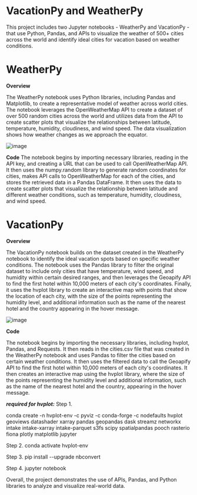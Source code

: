 # VacationPy and WeatherPy

This project includes two Jupyter notebooks - WeatherPy and VacationPy - that use Python, Pandas, and APIs to visualize the weather of 500+ cities across the world and identify ideal cities for vacation based on weather conditions.

# WeatherPy

**Overview**

The WeatherPy notebook uses Python libraries, including Pandas and Matplotlib, to create a representative model of weather across world cities. The notebook leverages the OpenWeatherMap API to create a dataset of over 500 random cities across the world and utilizes data from the API to create scatter plots that visualize the relationships between latitude, temperature, humidity, cloudiness, and wind speed. The data visualization shows how weather changes as we approach the equator.

![image](https://user-images.githubusercontent.com/119364045/230742929-58537693-1d01-471a-9c9d-af835dc4a973.png)


**Code**
The notebook begins by importing necessary libraries, reading in the API key, and creating a URL that can be used to call OpenWeatherMap API. It then uses the numpy.random library to generate random coordinates for cities, makes API calls to OpenWeatherMap for each of the cities, and stores the retrieved data in a Pandas DataFrame. It then uses the data to create scatter plots that visualize the relationship between latitude and different weather conditions, such as temperature, humidity, cloudiness, and wind speed.



# VacationPy

**Overview**

The VacationPy notebook builds on the dataset created in the WeatherPy notebook to identify the ideal vacation spots based on specific weather conditions. The notebook uses the Pandas library to filter the original dataset to include only cities that have temperature, wind speed, and humidity within certain desired ranges, and then leverages the Geoapify API to find the first hotel within 10,000 meters of each city's coordinates. Finally, it uses the hvplot library to create an interactive map with points that show the location of each city, with the size of the points representing the humidity level, and additional information such as the name of the nearest hotel and the country appearing in the hover message.

![image](https://user-images.githubusercontent.com/119364045/230743385-182c8de6-ece0-4281-8712-1c7d9cafbad8.png)



**Code**


The notebook begins by importing the necessary libraries, including hvplot, Pandas, and Requests. It then reads in the cities.csv file that was created in the WeatherPy notebook and uses Pandas to filter the cities based on certain weather conditions. It then uses the filtered data to call the Geoapify API to find the first hotel within 10,000 meters of each city's coordinates. It then creates an interactive map using the hvplot library, where the size of the points representing the humidity level and additional information, such as the name of the nearest hotel and the country, appearing in the hover message.

***required for hvplot:*** 
 Step 1.

conda create -n hvplot-env -c pyviz -c conda-forge -c nodefaults hvplot geoviews datashader xarray pandas geopandas dask streamz networkx intake intake-xarray intake-parquet s3fs scipy spatialpandas pooch rasterio fiona plotly matplotlib jupyter

 Step 2.
conda activate hvplot-env

 Step 3. 
pip install --upgrade nbconvert

 Step 4.
jupyter notebook




Overall, the project demonstrates the use of APIs, Pandas, and Python libraries to analyze and visualize real-world data.
